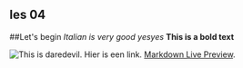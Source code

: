 ## les 04
##Let's begin
*Italian is very good yesyes*
__This is a bold text__

![This is daredevil.](https://www.google.com/url?sa=i&url=https%3A%2F%2Fwww.looper.com%2F213802%2Fmarvel-studios-will-soon-regain-rights-to-daredevil%2F&psig=AOvVaw0Nzy6SWlDUAV6S6Kt3Qv0B&ust=1600865762060000&source=images&cd=vfe&ved=0CAIQjRxqFwoTCLj4tOvn_OsCFQAAAAAdAAAAABAD "Still Daredevil.")
Hier is een link. [Markdown Live Preview](https://markdownlivepreview.com/).
